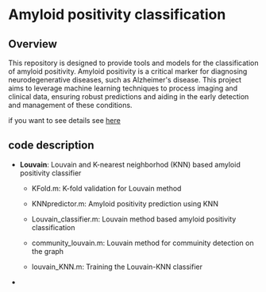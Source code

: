 # Amyloid positivity classification

## Overview

This repository is designed to provide tools and models for the classification of amyloid positivity. Amyloid positivity is a critical marker for diagnosing neurodegenerative diseases, such as Alzheimer's disease. This project aims to leverage machine learning techniques to process imaging and clinical data, ensuring robust predictions and aiding in the early detection and management of these conditions.

if you want to see details see [here](https://petalite-linseed-228.notion.site/Amyloid-positivity-classificati-175d3452270680a89eb3d504bce39ba6?pvs=4)

## code description

+ **Louvain**: Louvain and K-nearest neighborhod (KNN) based amyloid positivity classifier

  + KFold.m: K-fold validation for Louvain method
 
  + KNNpredictor.m: Amyloid positivity prediction using KNN
 
  + Louvain_classifier.m: Louvain method based amyloid positivity classification
 
  + community_louvain.m: Louvain method for commuinity detection on the graph
 
  + louvain_KNN.m: Training the Louvain-KNN classifier

+ 
